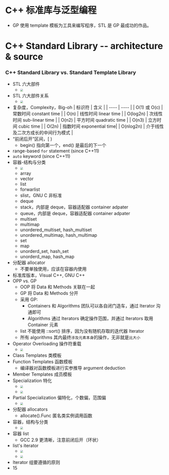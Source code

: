 # C++ 标准库与泛型编程

* GP 使用 template 模板为工具来编写程序，STL 是 GP 最成功的作品。

# C++ Standard Library -- architecture & source

### C++ Standard Library vs. Standard Template Library

* STL 六大部件
  * <img src="Media/CPP标准库体系结构与内核分析/2020-08-30-11-42-25.png" style="zoom:50%;" />
* STL 六大部件关系
  * <img src="Media/CPP标准库体系结构与内核分析/2020-08-30-11-53-31.png" style="zoom:50%;" />
* 复杂度，Complexity，Big-oh
    |  标识符   | 含义  |
    |  ----  | ----  |
    | O(1) 或 O(c)  | 常数时间 constant time  |
    | O(n)  | 线性时间 linear time |
    | O(log2n) | 次线性时间 sub-linear time |
    | O(n2) | 平方时间 quadratic time |
    | O(n3) | 立方时间 cubic time |
    | O(2n) | 指数时间 exponential time|
    | O(nlog2n) | 介于线性及二次方成长的中间行为模式 |
* “前闭后开”区间，[ )
  * begin() 指向第一个，end() 是最后的下一个
* range-based `for` statement (since C++11)
* `auto` keyword (since C++11)
* 容器-结构与分类
  * <img src="Media/CPP标准库体系结构与内核分析/2020-08-30-13-44-53.png" style="zoom:50%;" />
  * array
  * vector
  * list
  * forwarlist
  * slist，GNU C 非标准
  * deque
  * stack，内部是 deque，容器适配器 container adpater
  * queue，内部是 deque，容器适配器 container adpater
  * multiset
  * multimap
  * unordered_multiset, hash_multiset
  * unordered_multimap, hash_multimap 
  * set
  * map
  * unorderd_set, hash_set
  * unorderd_map, hash_map
* 分配器 allocator
  * 不要单独使用，应该在容器内使用
* 标准库版本，Visual C++, GNU C++
* OPP vs. GP
  * OOP 将 Data 和 Methods 关联在一起
  * GP 将 Data 和 Methods 分开
  * 采用 GP: 
    * Containers 和 Algorithms 团队可以各自闭门造车，通过 Iterator 沟通即可
    * Algorithms 通过 Iterators 确定操作范围，并通过 Iterators 取用 Container 元素
  * list 不能使用 ::sort() 排序，因为没有随机存取的迭代器 Iterator
  * 所有 algorithms 其内最终`涉及元素本身`的操作，无非就是`比大小`
* Operator Overloading 操作符重载
  * <img src="Media/CPP标准库体系结构与内核分析/2020-08-30-23-56-26.png" style="zoom:50%;" />
* Class Templates 类模板
* Function Templates 函数模板
  * 编译器对函数模板进行实参推导 argument deduction
* Member Templates 成员模板
* Specialization 特化
  * <img src="Media/CPP标准库体系结构与内核分析/2020-08-31-00-12-38.png" style="zoom:50%;" />
  * <img src="Media/CPP标准库体系结构与内核分析/2020-08-31-00-14-53.png" style="zoom:50%;" />
* Partial Specialization 偏特化，个数偏，范围偏
  * <img src="Media/CPP标准库体系结构与内核分析/2020-08-31-00-15-43.png" style="zoom:50%;" />
* 分配器 allocators
  * allocate().Func 匿名类实例调用函数
* 容器，结构与分类
  * <img src="Media/CPP标准库体系结构与内核分析/2020-09-02-21-49-28.png" style="zoom:50%;" />
* 容器 list
  * GCC 2.9 更清晰，注意前闭后开（环状）
* list's iterator
  * <img src="Media/CPP标准库体系结构与内核分析/2020-09-02-22-10-09.png" style="zoom:50%;" />
  * <img src="Media/CPP标准库体系结构与内核分析/2020-09-02-22-25-24.png" style="zoom:50%;" />
* Iterator 组要遵循的原则
* 15

